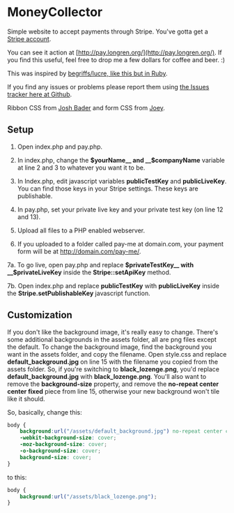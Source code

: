 MoneyCollector
==============
Simple website to accept payments through Stripe. You've gotta get a [Stripe account](https://stripe.com/).

You can see it action at [http://pay.longren.org/](http://pay.longren.org/). If you find this useful, feel free to drop me a few dollars for coffee and beer. :)

This was inspired by [begriffs/lucre, like this but in Ruby](https://github.com/begriffs/lucre).

If you find any issues or problems please report them using [the Issues tracker here at Github](https://github.com/tlongren/MoneyCollector/issues).

Ribbon CSS from [Josh Bader](http://codepen.io/joshbader/pen/ukFLi) and form CSS from [Joey](http://codepen.io/joe/pen/yGcnH).


Setup
-----------------------------
1. Open index.php and pay.php.

2. In index.php, change the __$yourName__ and __$companyName__ variable at line 2 and 3 to whatever you want it to be.

3. In Index.php, edit javascript variables __publicTestKey__ and __publicLiveKey__. You can find those keys in your Stripe settings. These keys are publishable.

4. In pay.php, set your private live key and your private test key (on line 12 and 13).

5. Upload all files to a PHP enabled webserver.

6. If you uploaded to a folder called pay-me at domain.com, your payment form will be at http://domain.com/pay-me/.

7a. To go live, open pay.php and replace __$privateTestKey__ with __$privateLiveKey__ inside the __Stripe::setApiKey__ method.

7b. Open index.php and replace __publicTestKey__ with __publicLiveKey__ inside the __Stripe.setPublishableKey__ javascript function.


Customization
-----------------------------
If you don't like the background image, it's really easy to change. There's some additional backgrounds in the assets folder, all are png files except the default. To change the background image, find the background you want in the assets folder, and copy the filename. Open style.css and replace __default_background.jpg__ on line 15 with the filename you copied from the assets folder. So, if you're switching to __black_lozenge.png__, you'd replace __default_background.jpg__ with __black_lozenge.png__. You'll also want to remove the __background-size__ property, and remove the __no-repeat center center fixed__ piece from line 15, otherwise your new background won't tile like it should.


So, basically, change this:
```CSS
body {
    background:url("/assets/default_background.jpg") no-repeat center center fixed;
    -webkit-background-size: cover;
    -moz-background-size: cover;
    -o-background-size: cover;
    background-size: cover;
}
```

to this:
```CSS
body {
	background:url("/assets/black_lozenge.png");
}
```
